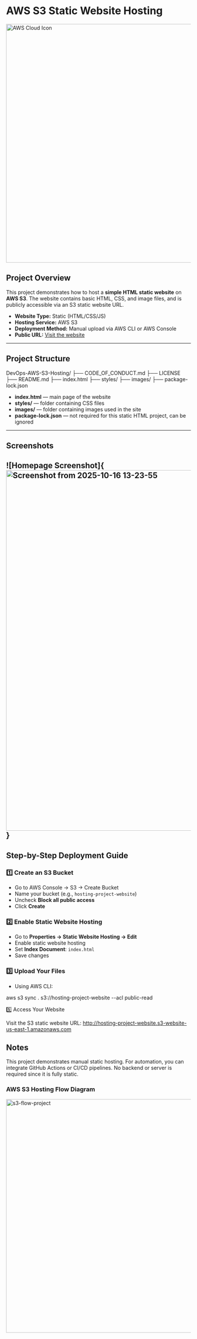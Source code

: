 
# AWS S3 Static Website Hosting

<img src="https://upload.wikimedia.org/wikipedia/commons/9/93/Amazon_Web_Services_Logo.svg" alt="AWS Cloud Icon" width="550" height="650">


## Project Overview

This project demonstrates how to host a **simple HTML static website** on **AWS S3**. The website contains basic HTML, CSS, and image files, and is publicly accessible via an S3 static website URL.

- **Website Type:** Static (HTML/CSS/JS)  
- **Hosting Service:** AWS S3  
- **Deployment Method:** Manual upload via AWS CLI or AWS Console  
- **Public URL:** [Visit the website](http://hosting-project-website.s3-website-us-east-1.amazonaws.com)

---

## Project Structure

DevOps-AWS-S3-Hosting/
├── CODE_OF_CONDUCT.md
├── LICENSE
├── README.md
├── index.html
├── styles/
├── images/
├── package-lock.json


- **index.html** — main page of the website  
- **styles/** — folder containing CSS files  
- **images/** — folder containing images used in the site  
- **package-lock.json** — not required for this static HTML project, can be ignored  

---

## Screenshots


![Homepage Screenshot]{<img width="1762" height="982" alt="Screenshot from 2025-10-16 13-23-55" src="https://github.com/user-attachments/assets/640d9712-fd3a-42cd-8cb6-1dfb8862283a" />}
---

## Step-by-Step Deployment Guide

### 1️⃣ Create an S3 Bucket
- Go to AWS Console → S3 → Create Bucket  
- Name your bucket (e.g., `hosting-project-website`)  
- Uncheck **Block all public access**  
- Click **Create**

### 2️⃣ Enable Static Website Hosting
- Go to **Properties → Static Website Hosting → Edit**  
- Enable static website hosting  
- Set **Index Document**: `index.html`  
- Save changes

### 3️⃣ Upload Your Files
- Using AWS CLI:

aws s3 sync . s3://hosting-project-website --acl public-read


5️⃣ Access Your Website

Visit the S3 static website URL:
http://hosting-project-website.s3-website-us-east-1.amazonaws.com


## Notes

This project demonstrates manual static hosting.
For automation, you can integrate GitHub Actions or CI/CD pipelines.
No backend or server is required since it is fully static.


### AWS S3 Hosting Flow Diagram
<img width="530" height="636" alt="s3-flow-project" src="https://github.com/user-attachments/assets/418e0c75-617b-4138-bdb1-0d0c2b621c44" />


